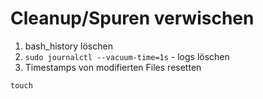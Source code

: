 # Cleanup/Spuren verwischen

1. bash_history löschen
2. `sudo journalctl --vacuum-time=1s` - logs löschen
4. Timestamps von modifierten Files resetten  
  ```
  touch
  ```
